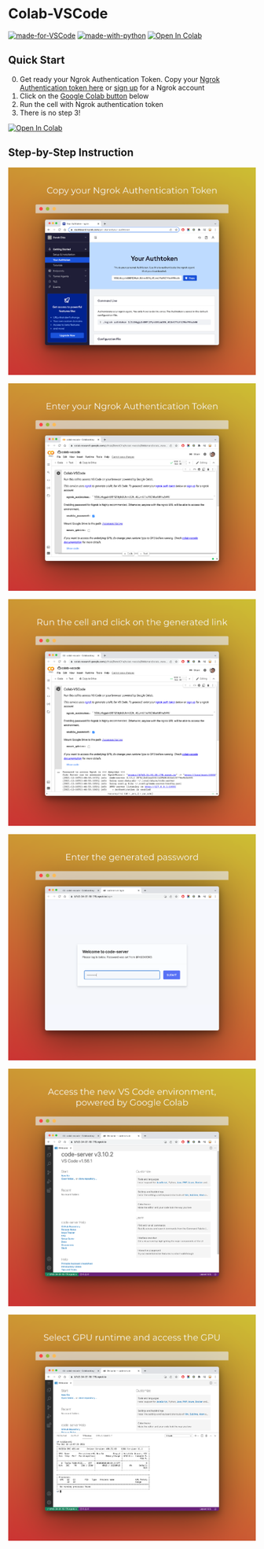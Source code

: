 # Colab-VSCode

[![made-for-VSCode](https://img.shields.io/badge/Made%20for-VSCode-1f425f.svg)](https://code.visualstudio.com/)
[![made-with-python](https://img.shields.io/badge/Made%20with-Python-1f425f.svg)](https://www.python.org/)
[![Open In Colab](https://colab.research.google.com/assets/colab-badge.svg)](https://colab.research.google.com/github/DerekChia/colab-vscode/blob/main/colab_vscode.ipynb)

## Quick Start

0. Get ready your Ngrok Authentication Token. Copy your [Ngrok Authentication token here](https://dashboard.ngrok.com/get-started/your-authtoken) or [sign up](https://dashboard.ngrok.com/signup) for a Ngrok account
1. Click on the [Google Colab button](https://colab.research.google.com/github/DerekChia/colab-vscode/blob/main/colab_vscode.ipynb) below
2. Run the cell with Ngrok authentication token
3. There is no step 3!

[![Open In Colab](https://colab.research.google.com/assets/colab-badge.svg)](https://colab.research.google.com/github/DerekChia/colab-vscode/blob/main/colab_vscode.ipynb)

## Step-by-Step Instruction

![1](images/1.png)

![2](images/2.png)

![3](images/3.png)

![4](images/4.png)

![5](images/5.png)

![6](images/6.png)
